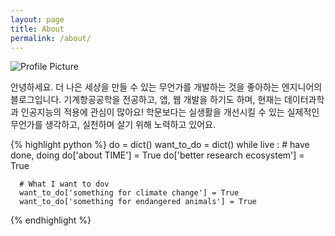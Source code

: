 ```yaml
---
layout: page
title: About
permalink: /about/
---
```


<img src="{{ site.baseurl }}/assets/peng.jpg" title="Profile Picture" class="profile">

안녕하세요. 더 나은 세상을 만들 수 있는 무언가를 개발하는 것을 좋아하는 엔지니어의 블로그입니다.
기계항공공학을 전공하고, 앱, 웹 개발을 하기도 하며, 현재는 데이터과학과 인공지능의 적용에 관심이 많아요!
학문보다는 실생활을 개선시킬 수 있는 실제적인 무언가를 생각하고, 실천하며 살기 위해 노력하고 있어요.

{% highlight python %}
  do = dict()
  want_to_do = dict()
  while live :
      # have done, doing
      do['about TIME'] = True
      do['better research ecosystem'] = True

      # What I want to dov
      want_to_do['something for climate change'] = True
      want_to_do['something for endangered animals'] = True
{% endhighlight %}
